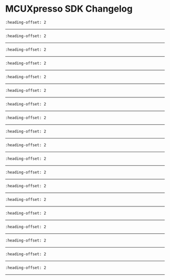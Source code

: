 # MCUXpresso SDK Changelog

```{include} ../../../../drivers/acmp_1/doxygen/ChangeLog_acmp.md
:heading-offset: 2
```
---
```{include} ../../../../drivers/adc_5v12b_ll18_015/doxygen/ChangeLog_adc.md
:heading-offset: 2
```
---
```{include} ../../../../devices/Kinetis/KE/MKE02Z4/drivers/doxygen/ChangeLog_clock.md
:heading-offset: 2
```
---
```{include} ../../../../drivers/common/doxygen/ChangeLog_common.md
:heading-offset: 2
```
---
```{include} ../../../../drivers/crc/doxygen/ChangeLog_crc.md
:heading-offset: 2
```
---
```{include} ../../../../drivers/flash_ftmr/doxygen/ChangeLog_flash.md
:heading-offset: 2
```
---
```{include} ../../../../drivers/ftm/doxygen/ChangeLog_ftm.md
:heading-offset: 2
```
---
```{include} ../../../../drivers/gpio_1/doxygen/ChangeLog_gpio.md
:heading-offset: 2
```
---
```{include} ../../../../drivers/i2c/doxygen/ChangeLog_i2c.md
:heading-offset: 2
```
---
```{include} ../../../../drivers/irq/doxygen/ChangeLog_irq.md
:heading-offset: 2
```
---
```{include} ../../../../drivers/kbi/doxygen/ChangeLog_kbi.md
:heading-offset: 2
```
---
```{include} ../../../../drivers/mcm/doxygen/ChangeLog_mcm.md
:heading-offset: 2
```
---
```{include} ../../../../drivers/pit/doxygen/ChangeLog_pit.md
:heading-offset: 2
```
---
```{include} ../../../../devices/Kinetis/KE/MKE02Z4/drivers/doxygen/ChangeLog_port.md
:heading-offset: 2
```
---
```{include} ../../../../drivers/rtc_1/doxygen/ChangeLog_rtc.md
:heading-offset: 2
```
---
```{include} ../../../../drivers/spi/doxygen/ChangeLog_spi.md
:heading-offset: 2
```
---
```{include} ../../../../drivers/tpm/doxygen/ChangeLog_tpm.md
:heading-offset: 2
```
---
```{include} ../../../../drivers/uart/doxygen/ChangeLog_uart.md
:heading-offset: 2
```
---
```{include} ../../../../drivers/wdog8/doxygen/ChangeLog_wdog8.md
:heading-offset: 2
```
---
